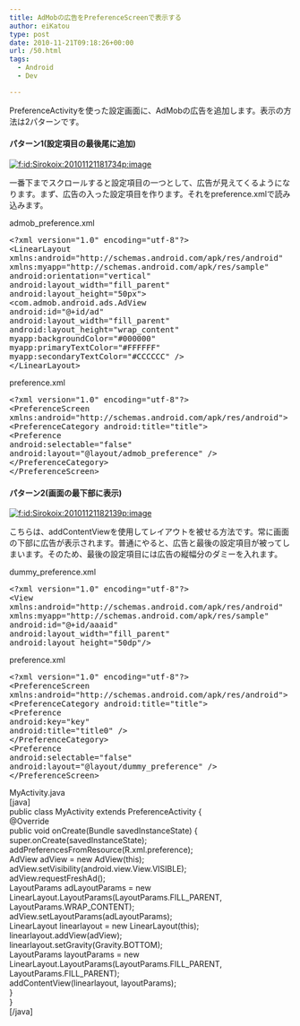 ```yaml
---
title: AdMobの広告をPreferenceScreenで表示する
author: eiKatou
type: post
date: 2010-11-21T09:18:26+00:00
url: /50.html
tags:
  - Android
  - Dev

---
```

<div class="section">
  <p>
    PreferenceActivityを使った設定画面に、AdMobの広告を追加します。表示の方法は2パターンです。
  </p>
  
  <h4>
    パターン1(設定項目の最後尾に追加)
  </h4>
  
  <p>
    <a class="hatena-fotolife" href="http://f.hatena.ne.jp/Sirokoix/20101121181734" target="_blank"><img class="hatena-fotolife" title="f:id:Sirokoix:20101121181734p:image" src="http://cdn-ak.f.st-hatena.com/images/fotolife/S/Sirokoix/20101121/20101121181734.png" alt="f:id:Sirokoix:20101121181734p:image" /></a>
  </p>
  
  <p>
    一番下までスクロールすると設定項目の一つとして、広告が見えてくるようになります。まず、広告の入った設定項目を作ります。それをpreference.xmlで読み込みます。
  </p>
  
  <p>
    admob_preference.xml
  </p>
  
  <pre class="syntax-highlight"><span class="synComment">&lt;?</span><span class="synType">xml version</span>=<span class="synConstant">"1.0"</span><span class="synType"> encoding</span>=<span class="synConstant">"utf-8"</span><span class="synComment">?&gt;</span>
<span class="synIdentifier">&lt;LinearLayout </span>
<span class="synType">xmlns</span><span class="synComment">:</span><span class="synType">android</span>=<span class="synConstant">"http://schemas.android.com/apk/res/android"</span>
<span class="synType">xmlns</span><span class="synComment">:</span><span class="synType">myapp</span>=<span class="synConstant">"http://schemas.android.com/apk/res/sample"</span>
<span class="synType">android</span><span class="synComment">:</span><span class="synType">orientation</span>=<span class="synConstant">"vertical"</span>
<span class="synType">android</span><span class="synComment">:</span><span class="synType">layout_width</span>=<span class="synConstant">"fill_parent"</span>
<span class="synType">android</span><span class="synComment">:</span><span class="synType">layout_height</span>=<span class="synConstant">"50px"</span><span class="synIdentifier">&gt;</span>
<span class="synIdentifier">&lt;com</span><span class="synComment">.</span><span class="synIdentifier">admob</span><span class="synComment">.</span><span class="synIdentifier">android</span><span class="synComment">.</span><span class="synIdentifier">ads</span><span class="synComment">.</span><span class="synIdentifier">AdView</span>
<span class="synType">android</span><span class="synComment">:</span><span class="synType">id</span>=<span class="synConstant">"@+id/ad"</span>
<span class="synType">android</span><span class="synComment">:</span><span class="synType">layout_width</span>=<span class="synConstant">"fill_parent"</span>
<span class="synType">android</span><span class="synComment">:</span><span class="synType">layout_height</span>=<span class="synConstant">"wrap_content"</span>
<span class="synType">myapp</span><span class="synComment">:</span><span class="synType">backgroundColor</span>=<span class="synConstant">"#000000"</span>
<span class="synType">myapp</span><span class="synComment">:</span><span class="synType">primaryTextColor</span>=<span class="synConstant">"#FFFFFF"</span>
<span class="synType">myapp</span><span class="synComment">:</span><span class="synType">secondaryTextColor</span>=<span class="synConstant">"#CCCCCC"</span><span class="synIdentifier"> /&gt;</span>
<span class="synIdentifier">&lt;/LinearLayout&gt;</span></pre>
  
  <p>
    preference.xml
  </p>
  
  <pre class="syntax-highlight"><span class="synComment">&lt;?</span><span class="synType">xml version</span>=<span class="synConstant">"1.0"</span><span class="synType"> encoding</span>=<span class="synConstant">"utf-8"</span><span class="synComment">?&gt;</span>
<span class="synIdentifier">&lt;PreferenceScreen </span>
<span class="synType">xmlns</span><span class="synComment">:</span><span class="synType">android</span>=<span class="synConstant">"http://schemas.android.com/apk/res/android"</span><span class="synIdentifier">&gt;</span>
<span class="synIdentifier">&lt;PreferenceCategory </span><span class="synType">android</span><span class="synComment">:</span><span class="synType">title</span>=<span class="synConstant">"title"</span><span class="synIdentifier">&gt;</span>
<span class="synIdentifier">&lt;Preference </span>
<span class="synType">android</span><span class="synComment">:</span><span class="synType">selectable</span>=<span class="synConstant">"false"</span>
<span class="synType">android</span><span class="synComment">:</span><span class="synType">layout</span>=<span class="synConstant">"@layout/admob_preference"</span><span class="synIdentifier"> /&gt;</span>
<span class="synIdentifier">&lt;/PreferenceCategory&gt;</span>
<span class="synIdentifier">&lt;/PreferenceScreen&gt;</span></pre>
  
  <h4>
    パターン2(画面の最下部に表示)
  </h4>
  
  <p>
    <a class="hatena-fotolife" href="http://f.hatena.ne.jp/Sirokoix/20101121182139" target="_blank"><img class="hatena-fotolife" title="f:id:Sirokoix:20101121182139p:image" src="http://cdn-ak.f.st-hatena.com/images/fotolife/S/Sirokoix/20101121/20101121182139.png" alt="f:id:Sirokoix:20101121182139p:image" /></a>
  </p>
  
  <p>
    こちらは、addContentViewを使用してレイアウトを被せる方法です。常に画面の下部に広告が表示されます。普通にやると、広告と最後の設定項目が被ってしまいます。そのため、最後の設定項目には広告の縦幅分のダミーを入れます。
  </p>
  
  <p>
    dummy_preference.xml
  </p>
  
  <pre class="syntax-highlight"><span class="synComment">&lt;?</span><span class="synType">xml version</span>=<span class="synConstant">"1.0"</span><span class="synType"> encoding</span>=<span class="synConstant">"utf-8"</span><span class="synComment">?&gt;</span>
<span class="synIdentifier">&lt;View</span>
<span class="synType">xmlns</span><span class="synComment">:</span><span class="synType">android</span>=<span class="synConstant">"http://schemas.android.com/apk/res/android"</span>
<span class="synType">xmlns</span><span class="synComment">:</span><span class="synType">myapp</span>=<span class="synConstant">"http://schemas.android.com/apk/res/sample"</span>
<span class="synType">android</span><span class="synComment">:</span><span class="synType">id</span>=<span class="synConstant">"@+id/aaaid"</span>
<span class="synType">android</span><span class="synComment">:</span><span class="synType">layout_width</span>=<span class="synConstant">"fill_parent"</span>
<span class="synType">android</span><span class="synComment">:</span><span class="synType">layout_height</span>=<span class="synConstant">"50dp"</span><span class="synIdentifier">/&gt;</span></pre>
  
  <p>
    preference.xml
  </p>
  
  <pre class="syntax-highlight"><span class="synComment">&lt;?</span><span class="synType">xml version</span>=<span class="synConstant">"1.0"</span><span class="synType"> encoding</span>=<span class="synConstant">"utf-8"</span><span class="synComment">?&gt;</span>
<span class="synIdentifier">&lt;PreferenceScreen </span>
<span class="synType">xmlns</span><span class="synComment">:</span><span class="synType">android</span>=<span class="synConstant">"http://schemas.android.com/apk/res/android"</span><span class="synIdentifier">&gt;</span>
<span class="synIdentifier">&lt;PreferenceCategory </span><span class="synType">android</span><span class="synComment">:</span><span class="synType">title</span>=<span class="synConstant">"title"</span><span class="synIdentifier">&gt;</span>
<span class="synIdentifier">&lt;Preference</span>
<span class="synType">android</span><span class="synComment">:</span><span class="synType">key</span>=<span class="synConstant">"key"</span>
<span class="synType">android</span><span class="synComment">:</span><span class="synType">title</span>=<span class="synConstant">"title0"</span><span class="synIdentifier"> /&gt;</span>
<span class="synIdentifier">&lt;/PreferenceCategory&gt;</span>
<span class="synIdentifier">&lt;Preference </span>
<span class="synType">android</span><span class="synComment">:</span><span class="synType">selectable</span>=<span class="synConstant">"false"</span>
<span class="synType">android</span><span class="synComment">:</span><span class="synType">layout</span>=<span class="synConstant">"@layout/dummy_preference"</span><span class="synIdentifier"> /&gt;</span>
<span class="synIdentifier">&lt;/PreferenceScreen&gt;</span></pre>
  
  <p>
    MyActivity.java<br /> [java]<br /> public class MyActivity extends PreferenceActivity {<br /> @Override<br /> public void onCreate(Bundle savedInstanceState) {<br /> super.onCreate(savedInstanceState);<br /> addPreferencesFromResource(R.xml.preference);<br /> AdView adView = new AdView(this);<br /> adView.setVisibility(android.view.View.VISIBLE);<br /> adView.requestFreshAd();<br /> LayoutParams adLayoutParams = new LinearLayout.LayoutParams(LayoutParams.FILL_PARENT, LayoutParams.WRAP_CONTENT);<br /> adView.setLayoutParams(adLayoutParams);<br /> LinearLayout linearlayout = new LinearLayout(this);<br /> linearlayout.addView(adView);<br /> linearlayout.setGravity(Gravity.BOTTOM);<br /> LayoutParams layoutParams = new LinearLayout.LayoutParams(LayoutParams.FILL_PARENT, LayoutParams.FILL_PARENT);<br /> addContentView(linearlayout, layoutParams);<br /> }<br /> }<br /> [/java]
  </p>
</div>
